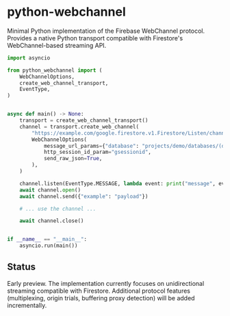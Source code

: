 # python-webchannel

Minimal Python implementation of the Firebase WebChannel protocol. Provides a native Python transport compatible with Firestore's WebChannel-based streaming API.

```python
import asyncio

from python_webchannel import (
    WebChannelOptions,
    create_web_channel_transport,
    EventType,
)


async def main() -> None:
    transport = create_web_channel_transport()
    channel = transport.create_web_channel(
        "https://example.com/google.firestore.v1.Firestore/Listen/channel",
        WebChannelOptions(
            message_url_params={"database": "projects/demo/databases/(default)"},
            http_session_id_param="gsessionid",
            send_raw_json=True,
        ),
    )

    channel.listen(EventType.MESSAGE, lambda event: print("message", event.data))
    await channel.open()
    await channel.send({"example": "payload"})

    # ... use the channel ...

    await channel.close()


if __name__ == "__main__":
    asyncio.run(main())
```

## Status

Early preview. The implementation currently focuses on unidirectional streaming compatible with Firestore. Additional protocol features (multiplexing, origin trials, buffering proxy detection) will be added incrementally.
